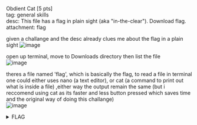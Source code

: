 Obdient Cat [5 pts]\
tag: general skills\
desc: This file has a flag in plain sight (aka "in-the-clear"). Download flag.\
attachment: flag

given a challange and the desc already clues me about the flag in a plain sight
![image](https://user-images.githubusercontent.com/87841341/224539422-97db92e0-a023-4c50-9c7c-035b32170f2c.png)

open up terminal, move to Downloads directory then list the file\
![image](https://user-images.githubusercontent.com/87841341/224539487-490c384b-51c6-4fdb-888e-59252cc7c277.png)

theres a file named 'flag', which is basically the flag, to read a file in terminal one could either uses nano (a text editor), or cat (a command to print out what is inside a file)
,either way the output remain the same (but i reccomend using cat as its faster and less button pressed which saves time and the original way of doing this challange)\
![image](https://user-images.githubusercontent.com/87841341/224539619-fcf91025-f593-4b6e-b926-e8418d20eae7.png)

<details>
  <summary>FLAG</summary>
  picoCTF{s4n1ty_v3r1f13d_2aa22101}
</details>
